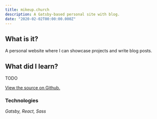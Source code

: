 ```yaml
---
title: mikeup.church
description: A Gatsby-based personal site with blog.
date: "2020-02-02T00:00:00.000Z"
---
```


## What is it?

A personal website where I can showcase projects and write blog posts.

## What did I learn?

TODO

[View the source on Github.](https://github.com/mupchrch/mikeup.church)

### Technologies

_Gatsby, React, Sass_